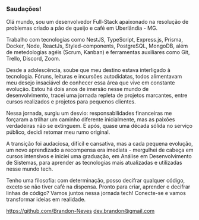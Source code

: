 ### Saudações!

Olá mundo, sou um desenvolvedor Full-Stack apaixonado na resolução de problemas criado a pão de queijo e café em Uberlândia - MG. 

Trabalho com tecnologias como NestJS, TypeScript, Express.js, Prisma, Docker, Node, ReactJs, Styled-components, PostgreSQL, MongoDB, além de metedologias agéis (Scrum, Kanban) e ferramentas auxiliares como Git, Trello, Discord, Zoom.

Desde a adolescência, soube que meu destino estava interligado à tecnologia. Fóruns, leituras e incursões autodidatas, todos alimentavam meu desejo insaciável de conhecer essa área que vive em constante evolução.
Estou há dois anos de imersão nesse mundo de desenvolvimento, tracei uma jornada repleta de projetos marcantes, entre cursos realizados e projetos para pequenos clientes.

Nessa jornada, surgiu um desvio: responsabilidades financeiras me forçaram a trilhar um caminho diferente inicialmente, mas as paixões verdadeiras não se extinguem. E após, quase uma década sólida no serviço público, decidi retomar meu rumo original.

A transição foi audaciosa, difícil e cansativa, mas a cada pequena evolução, um novo aprendizado a recompensa era imediata - mergulhei de cabeça em cursos intensivos e iniciei uma graduação, em Análise em Desenvolvimento de Sistemas, para aprender as tecnologias mais atualizadas e utilizadas nesse mundo tech.

Tenho uma filosofia: com determinação, posso decifrar qualquer código, exceto se não tiver café na dispensa.
Pronto para criar, aprender e decifrar linhas de código? Vamos juntos nessa jornada tech! Conecte-se e vamos transformar ideias em realidade.

https://github.com/Brandon-Neves
dev.brandon@gmail.com

<!--
**Brandon-Neves/brandon-neves** is a ✨ _special_ ✨ repository because its `README.md` (this file) appears on your GitHub profile.

Here are some ideas to get you started:

- 🔭 I’m currently working on ...
- 🌱 I’m currently learning ...
- 👯 I’m looking to collaborate on ...
- 🤔 I’m looking for help with ...
- 💬 Ask me about ...
- 📫 How to reach me: ...
- 😄 Pronouns: ...
- ⚡ Fun fact: ...
-->
